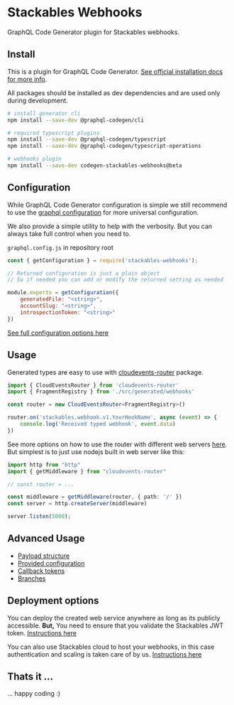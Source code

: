 # Stackables Webhooks

GraphQL Code Generator plugin for Stackables webhooks.

## Install

This is a plugin for GraphQL Code Generator. [See official installation docs for more info](https://www.graphql-code-generator.com/docs/getting-started/installation).

All packages should be installed as dev dependencies and are used only during development.

```bash
# install generator cli
npm install --save-dev @graphql-codegen/cli

# required typescript plugins
npm install --save-dev @graphql-codegen/typescript
npm install --save-dev @graphql-codegen/typescript-operations

# webhooks plugin
npm install --save-dev codegen-stackables-webhooks@beta
```

## Configuration

While GraphQL Code Generator configuration is simple we still recommend to use the [graphql configuration](https://graphql-config.com/introduction) for more universal configuration. 

We also provide a simple utility to help with the verbosity. But you can always take full control when you need to.

`graphql.config.js` in repository root

```js
const { getConfiguration } = require('stackables-webhooks');

// Returned configuration is just a plain object
// So if needed you can add or modify the returned setting as needed

module.exports = getConfiguration({
    generatedFile: "<string>",
    accountSlug: "<string>",
    introspectionToken: "<string>"
})
```

[See full configuration options here](https://github.com/stackables/codegen-stackables-webhooks/blob/beta/docs/config.md)

## Usage

Generated types are easy to use with [cloudevents-router](https://github.com/stackables/cloudevents-router) package.

```typescript
import { CloudEventsRouter } from 'cloudevents-router'
import { FragmentRegistry } from './src/generated/webhooks'

const router = new CloudEventsRouter<FragmentRegistry>()

router.on('stackables.webhook.v1.YourHookName', async (event) => {
    console.log('Received typed webhook', event.data)
})
```

See more options on how to use the router with different web servers [here](https://github.com/stackables/cloudevents-router). But simplest is to just use nodejs built in web server like this:

```typescript
import http from "http"
import { getMiddleware } from "cloudevents-router"

// const router = ... 

const middleware = getMiddleware(router, { path: '/' })
const server = http.createServer(middleware)

server.listen(5000);
```

## Advanced Usage

- [Payload structure](https://github.com/stackables/codegen-stackables-webhooks/blob/beta/docs/advanced.md)
- [Provided configuration](https://github.com/stackables/codegen-stackables-webhooks/blob/beta/docs/advanced.md)
- [Callback tokens](https://github.com/stackables/codegen-stackables-webhooks/blob/beta/docs/advanced.md)
- [Branches](https://github.com/stackables/codegen-stackables-webhooks/blob/beta/docs/advanced.md)

## Deployment options

You can deploy the created web service anywhere as long as its publicly accessible. **But,** You need to ensure that you validate the Stackables JWT token. [Instructions here](https://github.com/stackables/codegen-stackables-webhooks/blob/beta/docs/deploy.md)

You can also use Stackables cloud to host your webhooks, in this case authentication and scaling is taken care of by us. [Instructions here](https://github.com/stackables/codegen-stackables-webhooks/blob/beta/docs/deploy.md)

## Thats it ...

... happy coding :)